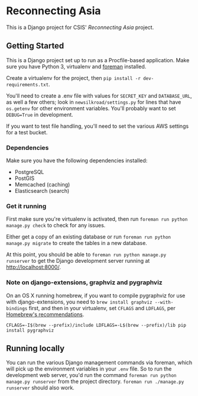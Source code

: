 # Reconnecting Asia

This is a Django project for CSIS' *Reconnecting Asia* project.


## Getting Started

This is a Django project set up to run as a Procfile-based application. Make sure you have Python 3, virtualenv and [foreman](http://ddollar.github.io/foreman/) installed.

Create a virtualenv for the project, then `pip install -r dev-requirements.txt`.

You'll need to create a .env file with values for `SECRET_KEY` and `DATABASE_URL`, as well a few others; look in `newsilkroad/settings.py` for lines that have `os.getenv` for other environment variables. You'll probably want to set `DEBUG=True` in development.

If you want to test file handling, you'll need to set the various AWS settings for a test bucket.


### Dependencies

Make sure you have the following dependencies installed:

- PostgreSQL
- PostGIS
- Memcached (caching)
- Elasticsearch (search)

### Get it running

First make sure you're virtualenv is activated, then run `foreman run python manage.py check` to check for any issues.

Either get a copy of an existing database or run `foreman run python manage.py migrate` to create the tables in a new database.

At this point, you should be able to `foreman run python manage.py runserver` to get the Django development server running at <http://localhost:8000/>.

### Note on django-extensions, graphviz and pygraphviz

On an OS X running homebrew, if you want to compile pygraphviz for use with django-extensions, you need to `brew install graphviz --with-bindings` first, and then in your virtualenv, set `CFLAGS` and `LDFLAGS`, per [Homebrew's recommendations](https://github.com/Homebrew/homebrew/blob/master/share/doc/homebrew/Homebrew-and-Python.md#brewed-python-modules).

```
CFLAGS=-I$(brew --prefix)/include LDFLAGS=-L$(brew --prefix)/lib pip install pygraphviz
```

## Running locally

You can run the various Django management commands via foreman, which will pick up the environment variables in your `.env` file. So to run the development web server, you'd run the command `foreman run python manage.py runserver` from the project directory. `foreman run ./manage.py runserver` should also work.
